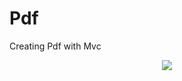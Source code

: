 # Pdf
Creating Pdf with Mvc 

<p align="center">
<img src="https://user-images.githubusercontent.com/49655751/207032718-d7506e40-1d6e-4f80-8e34-918160d4756a.png">
</p>
